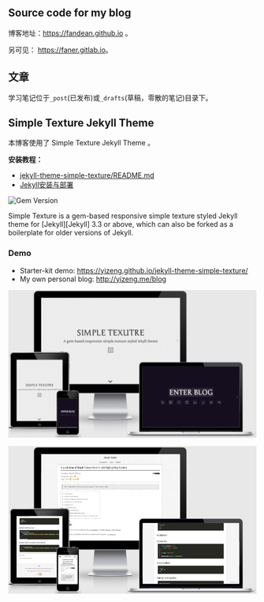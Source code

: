 ## Source code for my blog

博客地址：<https://fandean.github.io> 。

另可见： <https://faner.gitlab.io>。

## 文章

学习笔记位于`_post`(已发布)或`_drafts`(草稿，零散的笔记)目录下。

## Simple Texture Jekyll Theme


本博客使用了 Simple Texture Jekyll Theme 。

**安装教程：**

- [jekyll-theme-simple-texture/README.md](https://github.com/yizeng/jekyll-theme-simple-texture/blob/master/README.md )
- [Jekyll安装与部署](http://faner.gitlab.io/blog/2017/07/07/jekyll%E5%AE%89%E8%A3%85%E4%B8%8E%E9%83%A8%E7%BD%B2/ )



![Gem Version](https://img.shields.io/gem/v/jekyll-theme-simple-texture.svg)

Simple Texture is a gem-based responsive simple texture styled Jekyll theme for [Jekyll][Jekyll] 3.3 or above,
which can also be forked as a boilerplate for older versions of Jekyll.

### Demo

- Starter-kit demo:
  <https://yizeng.github.io/jekyll-theme-simple-texture/>
- My own personal blog: <http://yizeng.me/blog>

![Screenshot - Home](assets/images/screenshots/home.png)

![Screenshot - Blog](assets/images/screenshots/post.png)
